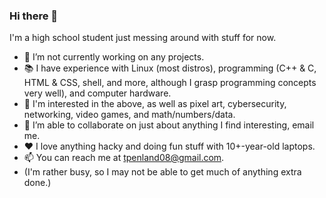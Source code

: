 ### Hi there 👋
I'm a high school student just messing around with stuff for now.
- 🔭 I’m not currently working on any projects.
- 📚 I have experience with Linux (most distros), programming (C++ & C, HTML & CSS, shell, and more, although I grasp programming concepts very well), and computer hardware.
- 🧠 I'm interested in the above, as well as pixel art, cybersecurity, networking, video games, and math/numbers/data.
- 🙏 I’m able to collaborate on just about anything I find interesting, email me.
- ❤ I love anything hacky and doing fun stuff with 10+-year-old laptops.
- 📫 You can reach me at tpenland08@gmail.com.
- (I'm rather busy, so I may not be able to get much of anything extra done.)
